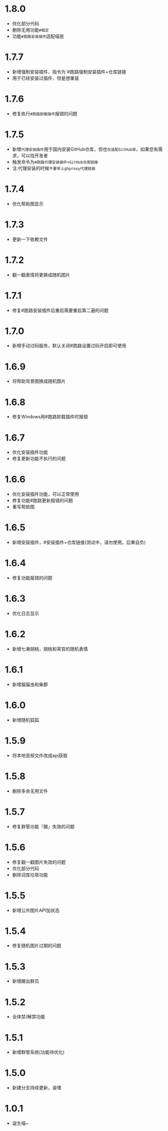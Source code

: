 # 1.8.0
* 优化部分代码
* 删除无用功能`#裁定`
* 功能`#跑路安装插件`适配喵崽

# 1.7.7
* 新增强制安装插件，指令为`#跑路强制安装插件+仓库链接
* 用于已经安装过插件，但是想重装

# 1.7.6
* 修复执行`#跑路卸载插件`报错的问题

# 1.7.5
* 新增`代理安装插件`用于国内安装GitHub仓库，但也`仅适配GitHub库`，如果您有需求，可以找开发者
* 触发命令为`#跑路代理安装插件+GitHub仓库链接`
* 注:代理安装的时候`不要带上ghproxy代理链接`

# 1.7.4
* 优化帮助图显示

# 1.7.3
* 更新一下依赖文件

# 1.7.2
* 戳一戳表情将更换成随机图片

# 1.7.1
* 修复#跑路安装插件后重启需要重启第二遍的问题

# 1.7.0
* 新增手动过码服务，默认关闭#跑路设置过码开启即可使用

# 1.6.9
* 将帮助背景图换成随机图片

# 1.6.8
* 修复Windows用#跑路卸载插件时报错

# 1.6.7
* 优化安装插件功能
* 修复更新功能不执行的问题

# 1.6.6
* 优化安装插件功能，可以正常使用
* 修复功能#跑路更新报错的问题
* 重写帮助图

# 1.6.5
* 新增安装插件，#安装插件+仓库链接(测试中，请勿使用，后果自负)

# 1.6.4
* 修复功能报错的问题

# 1.6.3
* 优化日志显示

# 1.6.2
* 新增七濑胡桃，胡桃和宵宫的随机表情

# 1.6.1
* 新增猫猫虫和柴郡

# 1.6.0
* 新增随机狐狐

# 1.5.9
* 将本地音频文件改成api获取

# 1.5.8
* 删除多余无用文件

# 1.5.7
* 修复群管功能『踢』失效的问题

# 1.5.6
* 修复戳一戳图片失效的问题
* 优化部分代码
* 删除词库垃圾功能

# 1.5.5
* 新增公共图片API加状态

# 1.5.4
* 修复随机图片过期的问题

# 1.5.3
* 新增踢出群员

# 1.5.2
* 全体禁/解禁功能

# 1.5.1
* 新增群管系统(功能待优化)

# 1.5.0
* 新建分支持续更新，诶嘿

# 1.0.1
* 诞生喵~